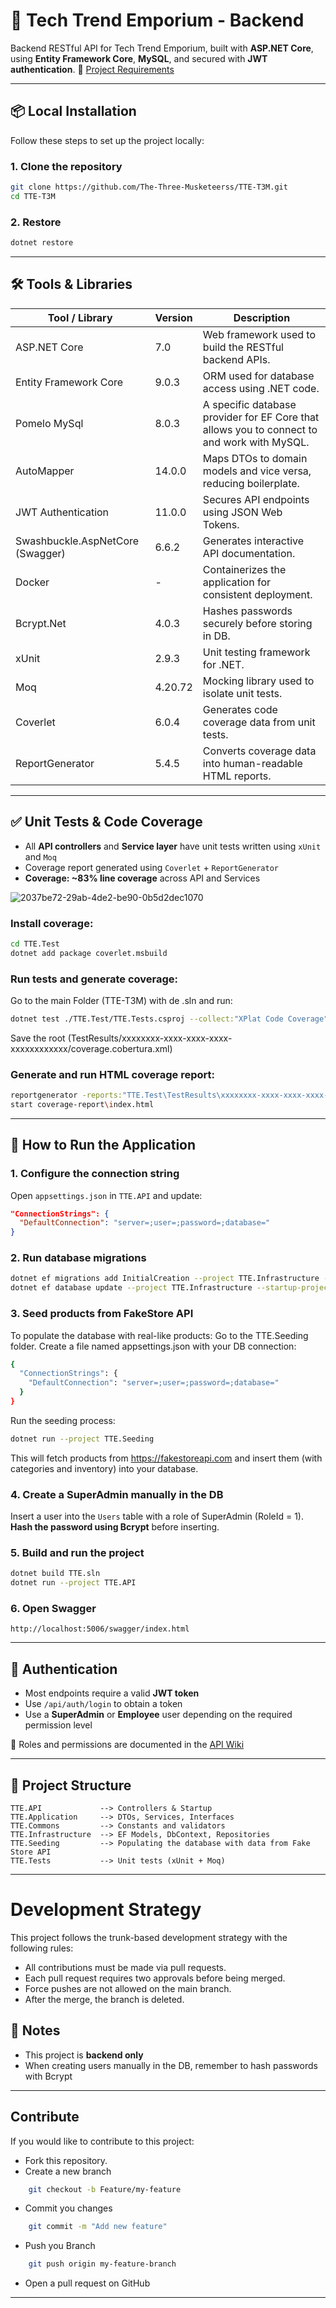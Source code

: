 ﻿# 🛒 Tech Trend Emporium - Backend

Backend RESTful API for Tech Trend Emporium, built with **ASP.NET Core**, using **Entity Framework Core**, **MySQL**, and secured with **JWT authentication**. 
📄 [Project Requirements](https://confluence.endava.com/spaces/DevDisc/pages/279422631/Tech+Trend+Emporium)

---


## 📦 Local Installation

Follow these steps to set up the project locally:

### 1. Clone the repository

```bash
git clone https://github.com/The-Three-Musketeerss/TTE-T3M.git
cd TTE-T3M 
```
### 2. Restore 
```bash
dotnet restore
```
---

## 🛠️ Tools & Libraries

| Tool / Library | Version | Description |
|----------------|---------|-------------|
| ASP.NET Core | 7.0 | Web framework used to build the RESTful backend APIs. |
| Entity Framework Core | 9.0.3 | ORM used for database access using .NET code. |
| Pomelo MySql | 8.0.3 | A specific database provider for EF Core that allows you to connect to and work with MySQL. |
| AutoMapper | 14.0.0 | Maps DTOs to domain models and vice versa, reducing boilerplate. |
| JWT Authentication | 11.0.0 | Secures API endpoints using JSON Web Tokens. |
| Swashbuckle.AspNetCore (Swagger) | 6.6.2 | Generates interactive API documentation. |
| Docker | - | Containerizes the application for consistent deployment. |
| Bcrypt.Net | 4.0.3 | Hashes passwords securely before storing in DB. |
| xUnit | 2.9.3 | Unit testing framework for .NET. |
| Moq | 4.20.72 | Mocking library used to isolate unit tests. |
| Coverlet | 6.0.4 | Generates code coverage data from unit tests. |
| ReportGenerator | 5.4.5 | Converts coverage data into human-readable HTML reports. |

---

## ✅ Unit Tests & Code Coverage

- All **API controllers** and **Service layer** have unit tests written using `xUnit` and `Moq`
- Coverage report generated using `Coverlet` + `ReportGenerator`
- **Coverage: ~83% line coverage** across API and Services
  
![2037be72-29ab-4de2-be90-0b5d2dec1070](https://github.com/user-attachments/assets/d04536f9-b125-4f16-8371-e2c8e6bb791a)


### Install coverage:
```bash
cd TTE.Test
dotnet add package coverlet.msbuild
```
### Run tests and generate coverage:
Go to the main Folder (TTE-T3M) with de .sln and run:
```bash
dotnet test ./TTE.Test/TTE.Tests.csproj --collect:"XPlat Code Coverage"
```
Save the root (TestResults/xxxxxxxx-xxxx-xxxx-xxxx-xxxxxxxxxxxx/coverage.cobertura.xml)

### Generate and run HTML coverage report:
```bash
reportgenerator -reports:"TTE.Test\TestResults\xxxxxxxx-xxxx-xxxx-xxxx-xxxxxxxxxxxx\coverage.cobertura.xml" -targetdir:"coverage-report" -reporttypes:Html
start coverage-report\index.html
```

---

## 🚀 How to Run the Application

### 1. Configure the connection string
Open `appsettings.json` in `TTE.API` and update:
```json
"ConnectionStrings": {
  "DefaultConnection": "server=;user=;password=;database="
}
```

### 2. Run database migrations
```bash
dotnet ef migrations add InitialCreation --project TTE.Infrastructure --startup-project TTE.API
dotnet ef database update --project TTE.Infrastructure --startup-project TTE.API
```

### 3. Seed products from FakeStore API
To populate the database with real-like products:
Go to the TTE.Seeding folder.
Create a file named appsettings.json with your DB connection:
```bash
{
  "ConnectionStrings": {
    "DefaultConnection": "server=;user=;password=;database="
  }
}
```
Run the seeding process:
```bash
dotnet run --project TTE.Seeding
```
This will fetch products from https://fakestoreapi.com and insert them (with categories and inventory) into your database.

### 4. Create a SuperAdmin manually in the DB
Insert a user into the `Users` table with a role of SuperAdmin (RoleId = 1).  
**Hash the password using Bcrypt** before inserting.

### 5. Build and run the project
```bash
dotnet build TTE.sln
dotnet run --project TTE.API
```

### 6. Open Swagger
```text
http://localhost:5006/swagger/index.html
```

---

## 🔐 Authentication

- Most endpoints require a valid **JWT token**
- Use `/api/auth/login` to obtain a token
- Use a **SuperAdmin** or **Employee** user depending on the required permission level

📘 Roles and permissions are documented in the [API Wiki](https://github.com/Medeteam/tech-trend-emporium)

---

## 📁 Project Structure

```
TTE.API             --> Controllers & Startup
TTE.Application     --> DTOs, Services, Interfaces
TTE.Commons         --> Constants and validators 
TTE.Infrastructure  --> EF Models, DbContext, Repositories
TTE.Seeding         --> Populating the database with data from Fake Store API
TTE.Tests           --> Unit tests (xUnit + Moq)
```

---

# Development Strategy
This project follows the trunk-based development strategy with the following rules:

- All contributions must be made via pull requests.
- Each pull request requires two approvals before being merged.
- Force pushes are not allowed on the main branch.
- After the merge, the branch is deleted.

## 📌 Notes

- This project is **backend only**
- When creating users manually in the DB, remember to hash passwords with Bcrypt

---

## Contribute
If you would like to contribute to this project:

- Fork this repository.
- Create a new branch
```bash
    git checkout -b Feature/my-feature
```
- Commit you changes
```bash
    git commit -m "Add new feature"
```
- Push you Branch
```bash
    git push origin my-feature-branch
```
- Open a pull request on GitHub

---


